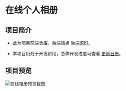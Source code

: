 # 在线个人相册

## 项目简介

- 此为项目前端仓库，后端请点 [后端源码](https://github.com/clancysong/photo-album-server)。

- 本项目仍处于开发阶段，总体开发进度可查看 [更新日志](https://github.com/clancysong/photo-album/blob/master/CHANGELOG.md)。

## 项目预览

![在线相册预览截图](http://p4nfph69y.bkt.clouddn.com/photo-album-preview.png)